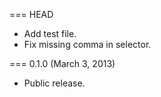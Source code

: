 === HEAD

* Add test file.
* Fix missing comma in selector.

=== 0.1.0 (March 3, 2013)

* Public release.
